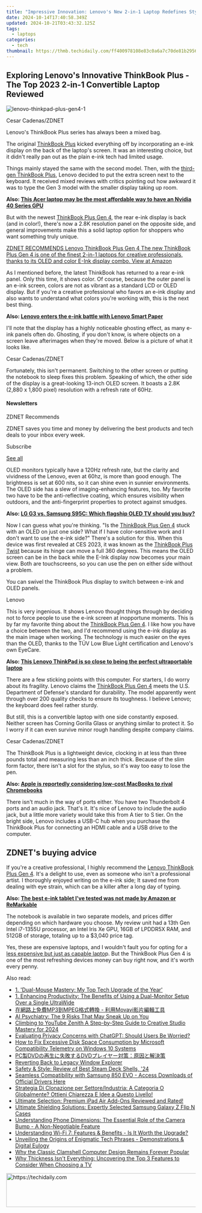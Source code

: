```yaml
---
title: "Impressive Innovation: Lenovo's New 2-in-1 Laptop Redefines Style & Functionality"
date: 2024-10-14T17:40:58.349Z
updated: 2024-10-21T03:43:32.125Z
tags:
  - laptops
categories:
  - tech
thumbnail: https://thmb.techidaily.com/ff400978108e83c0a6a7c70de81b2956e47e27eb0d08af1f2750035e91422572.jpg
---
```


## Exploring Lenovo's Innovative ThinkBook Plus - The Top 2023 2-in-1 Convertible Laptop Reviewed

![lenovo-thinkpad-plus-gen4-1](https://www.zdnet.com/a/img/resize/9f5041f41a0a60b497bedcff679d8443335e7f6c/2023/08/31/934173e1-248a-48cf-8966-80c17cc0b006/lenovo-thinkpad-plus-gen4-3.jpg?auto=webp&width=1280)

Cesar Cadenas/ZDNET

Lenovo's ThinkBook Plus series has always been a mixed bag.

The original [ThinkBook Plus](https://www.zdnet.com/product/lenovo-thinkbook-plus/) kicked everything off by incorporating an e-ink display on the back of the laptop's screen. It was an interesting choice, but it didn't really pan out as the plain e-ink tech had limited usage. 

Things mainly stayed the same with the second model. Then, with the [third-gen ThinkBook Plus](https://shop-links.co/link/?url=https%3A%2F%2Fwww.lenovo.com%2Fus%2Fen%2Fp%2Flaptops%2Fthinkbook%2Fthinkbook-plus%2Fthinkbook-plus-gen-3-%2817-inch-intel%29%2Flen101b0005%3F&publisher_slug=itechdaily19598&exclusive=1), Lenovo decided to put the extra screen next to the keyboard. It received mixed reviews with critics pointing out how awkward it was to type the Gen 3 model with the smaller display taking up room.

**Also: [This Acer laptop may be the most affordable way to have an Nvidia 40 Series GPU](https://www.zdnet.com/article/this-acer-laptop-may-be-the-most-affordable-way-to-have-an-nvidia-40-series-gpu/)**

But with the newest [ThinkBook Plus Gen 4](https://buy.geni.us/Proxy.ashx?TSID=368250&GR%5FURL=https%3A%2F%2Fwww.amazon.com%2FLenovo-ThinkBook-15-Thunderbolt-Fingerprint%2Fdp%2FB0D4R6ZLZ2%3Ftag%3Dzd-buy-button-20%26ascsubtag%3D%5F%5FCOM%5FCLICK%5FID%5F%5F%7C8ac0f9ac-0f45-4750-bc64-282eee946337%7Cdtp&dtb=1), the rear e-ink display is back (and in color!), there's now a 2.8K resolution panel on the opposite side, and general improvements make this a solid laptop option for shoppers who want something truly unique.

[ZDNET RECOMMENDS Lenovo ThinkBook Plus Gen 4 The new ThinkBook Plus Gen 4 is one of the finest 2-in-1 laptops for creative professionals, thanks to its OLED and color E-Ink display combo. View at Amazon](https://buy.geni.us/Proxy.ashx?TSID=368250&GR%5FURL=https%3A%2F%2Fwww.amazon.com%2FLenovo-ThinkBook-15-Thunderbolt-Fingerprint%2Fdp%2FB0D4R6ZLZ2%3Ftag%3Dzd-buy-button-20%26ascsubtag%3D%5F%5FCOM%5FCLICK%5FID%5F%5F%7C8ac0f9ac-0f45-4750-bc64-282eee946337%7Cdtp&dtb=1)

As I mentioned before, the latest ThinkBook has returned to a rear e-ink panel. Only this time, it shows color. Of course, because the outer panel is an e-ink screen, colors are not as vibrant as a standard LCD or OLED display. But if you're a creative professional who favors an e-ink display and also wants to understand what colors you're working with, this is the next best thing. 

**Also: [Lenovo enters the e-ink battle with Lenovo Smart Paper](https://www.zdnet.com/article/lenovo-enters-the-e-ink-battle-with-lenovo-smart-paper/)**

I'll note that the display has a highly noticeable ghosting effect, as many e-ink panels often do. Ghosting, if you don't know, is where objects on a screen leave afterimages when they're moved. Below is a picture of what it looks like. 

Cesar Cadenas/ZDNET

Fortunately, this isn't permanent. Switching to the other screen or putting the notebook to sleep fixes this problem. Speaking of which, the other side of the display is a great-looking 13-inch OLED screen. It boasts a 2.8K (2,880 x 1,800 pixel) resolution with a refresh rate of 60Hz. 

#### Newsletters

ZDNET Recommends

ZDNET saves you time and money by delivering the best products and tech deals to your inbox every week.

 Subscribe

[See all](https://www.zdnet.com/newsletters/)

OLED monitors typically have a 120Hz refresh rate, but the clarity and vividness of the Lenovo, even at 60hz, is more than good enough. The brightness is set at 600 nits, so it can shine even in sunnier environments. The OLED side has a slew of imaging-enhancing features, too. My favorite two have to be the anti-reflective coating, which ensures visibility when outdoors, and the anti-fingerprint properties to protect against smudges.

**Also: [LG G3 vs. Samsung S95C: Which flagship OLED TV should you buy?](https://www.zdnet.com/home-and-office/home-entertainment/lg-g3-vs-samsung-s95c-which-flagship-oled-tv-should-you-buy/)**

Now I can guess what you're thinking. "Is the [ThinkBook Plus Gen 4](https://shop-links.co/link/?url=https%3A%2F%2Fwww.lenovo.com%2Fus%2Fen%2Fp%2Flaptops%2Fthinkbook%2Fthinkbook-plus%2Flenovo-thinkbook-plus-gen-4-%2813-inch-intel%29%2Flen101b0031%3F&publisher_slug=itechdaily19598&exclusive=1) stuck with an OLED on just one side? What if I have color-sensitive work and I don't want to use the e-ink side?" There's a solution for this. When this device was first revealed at CES 2023, it was known as the [ThinkBook Plus Twist](https://www.zdnet.com/article/lenovos-new-thinkbooks-offer-some-unexpected-twists-on-laptop-design/) because its hinge can move a full 360 degrees. This means the OLED screen can be in the back while the E-Ink display now becomes your main view. Both are touchscreens, so you can use the pen on either side without a problem.

You can swivel the ThinkBook Plus display to switch between e-ink and OLED panels.

Lenovo

This is very ingenious. It shows Lenovo thought things through by deciding not to force people to use the e-ink screen at inopportune moments. This is by far my favorite thing about the [ThinkBook Plus Gen 4](https://shop-links.co/link/?url=https%3A%2F%2Fwww.lenovo.com%2Fus%2Fen%2Fp%2Flaptops%2Fthinkbook%2Fthinkbook-plus%2Flenovo-thinkbook-plus-gen-4-%2813-inch-intel%29%2Flen101b0031%3F&publisher_slug=itechdaily19598&exclusive=1). I like how you have a choice between the two, and I'd recommend using the e-ink display as the main image when working. The technology is much easier on the eyes than the OLED, thanks to the TÜV Low Blue Light certification and Lenovo's own EyeCare.

**Also: [This Lenovo ThinkPad is so close to being the perfect ultraportable laptop](https://www.zdnet.com/article/this-lenovo-thinkpad-is-so-close-to-being-the-perfect-ultraportable-laptop/)**

There are a few sticking points with this computer. For starters, I do worry about its fragility. Lenovo claims the [ThinkBook Plus Gen 4](https://shop-links.co/link/?url=https%3A%2F%2Fwww.lenovo.com%2Fus%2Fen%2Fp%2Flaptops%2Fthinkbook%2Fthinkbook-plus%2Flenovo-thinkbook-plus-gen-4-%2813-inch-intel%29%2Flen101b0031%3F%23tech_specs&publisher_slug=itechdaily19598&exclusive=1) meets the U.S. Department of Defense's standard for durability. The model apparently went through over 200 quality checks to ensure its toughness. I believe Lenovo; the keyboard does feel rather sturdy.

But still, this is a convertible laptop with one side constantly exposed. Neither screen has Corning Gorilla Glass or anything similar to protect it. So I worry if it can even survive minor rough handling despite company claims.

Cesar Cadenas/ZDNET

The ThinkBook Plus is a lightweight device, clocking in at less than three pounds total and measuring less than an inch thick. Because of the slim form factor, there isn't a slot for the stylus, so it's way too easy to lose the pen.

**Also: [Apple is reportedly considering low-cost MacBooks to rival Chromebooks](https://www.zdnet.com/article/could-apple-be-considering-low-cost-macbooks-to-rival-chromebooks/)**

There isn't much in the way of ports either. You have two Thunderbolt 4 ports and an audio jack. That's it. It's nice of Lenovo to include the audio jack, but a little more variety would take this from A tier to S tier. On the bright side, Lenovo includes a USB-C hub when you purchase the ThinkBook Plus for connecting an HDMI cable and a USB drive to the computer.

## ZDNET's buying advice

If you're a creative professional, I highly recommend the [Lenovo ThinkBook Plus Gen 4](https://shop-links.co/link/?url=https%3A%2F%2Fwww.lenovo.com%2Fus%2Fen%2Fp%2Flaptops%2Fthinkbook%2Fthinkbook-plus%2Flenovo-thinkbook-plus-gen-4-%2813-inch-intel%29%2Flen101b0031%3F%23tech_specs&publisher_slug=itechdaily19598&exclusive=1). It's a delight to use, even as someone who isn't a professional artist. I thoroughly enjoyed writing on the e-ink side; It saved me from dealing with eye strain, which can be a killer after a long day of typing.

**Also: [The best e-ink tablet I've tested was not made by Amazon or ReMarkable](https://www.zdnet.com/article/onyx-boox-tab-ultra-review/)**

The notebook is available in two separate models, and prices differ depending on which hardware you choose. My review unit had a 13th Gen Intel i7-1355U processor, an Intel Iris Xe GPU, 16GB of LPDDR5X RAM, and 512GB of storage, totaling up to a $3,040 price tag. 

Yes, these are expensive laptops, and I wouldn't fault you for opting for a [less expensive but just as capable lapto](https://www.zdnet.com/article/best-laptop/)p. But the ThinkBook Plus Gen 4 is one of the most refreshing devices money can buy right now, and it's worth every penny.

<ins class="adsbygoogle"
     style="display:block"
     data-ad-format="autorelaxed"
     data-ad-client="ca-pub-7571918770474297"
     data-ad-slot="1223367746"></ins>

<ins class="adsbygoogle"
     style="display:block"
     data-ad-client="ca-pub-7571918770474297"
     data-ad-slot="8358498916"
     data-ad-format="auto"
     data-full-width-responsive="true"></ins>

<span class="atpl-alsoreadstyle">Also read:</span>
<div><ul>
<li><a href="https://hardware-reviews.techidaily.com/1-dual-mouse-mastery-my-top-tech-upgrade-of-the-year/"><u>1. 'Dual-Mouse Mastery: My Top Tech Upgrade of the Year'</u></a></li>
<li><a href="https://hardware-reviews.techidaily.com/1-enhancing-productivity-the-benefits-of-using-a-dual-monitor-setup-over-a-single-ultrawide/"><u>1. Enhancing Productivity: The Benefits of Using a Dual-Monitor Setup Over a Single UltraWide</u></a></li>
<li><a href="https://tech-revival.techidaily.com/1726218692809-mp3mpeg-movavi/"><u>在網路上免費MP3到MPEG格式轉換 - 利用Movavi影片編輯工具</u></a></li>
<li><a href="https://tech-haven.techidaily.com/ai-psychiatry-the-9-risks-that-may-sneak-up-on-you/"><u>AI Psychiatry: The 9 Risks That May Sneak Up on You</u></a></li>
<li><a href="https://youtube-video-recordings.techidaily.com/climbing-to-youtube-zenith-a-step-by-step-guide-to-creative-studio-mastery-for-2024/"><u>Climbing to YouTube Zenith A Step-by-Step Guide to Creative Studio Mastery for 2024</u></a></li>
<li><a href="https://tech-haven.techidaily.com/evaluating-privacy-concerns-with-chatgpt-should-users-be-worried/"><u>Evaluating Privacy Concerns with ChatGPT: Should Users Be Worried?</u></a></li>
<li><a href="https://win-howtos.techidaily.com/how-to-fix-excessive-disk-space-consumption-by-microsoft-compatibility-telemetry-on-windows-10-systems/"><u>How to Fix Excessive Disk Space Consumption by Microsoft Compatibility Telemetry on Windows 10 Systems</u></a></li>
<li><a href="https://discover-hacks.techidaily.com/1725284803195-pcdvddvd/"><u>PC製DVDの再生に失敗するDVDプレイヤー対策：原因と解決策</u></a></li>
<li><a href="https://windows11.techidaily.com/reverting-back-to-legacy-window-explorer/"><u>Reverting Back to Legacy Window Explorer</u></a></li>
<li><a href="https://games-able.techidaily.com/safety-and-style-review-of-best-steam-deck-shells-24/"><u>Safety & Style: Review of Best Steam Deck Shells, '24</u></a></li>
<li><a href="https://win-amazing.techidaily.com/seamless-compatibility-with-samsung-850-evo-access-downloads-of-official-drivers-here/"><u>Seamless Compatibility with Samsung 850 EVO - Access Downloads of Official Drivers Here</u></a></li>
<li><a href="https://win-luxury.techidaily.com/strategia-di-clonazione-per-settoreindustria-a-categoria-o-globalmente-ottieni-chiarezza-e-idee-a-questo-livello/"><u>Strategia Di Clonazione per Settore/Industria: A Categoria O Globalmente? Ottieni Chiarezza E Idee a Questo Livello!</u></a></li>
<li><a href="https://hardware-reviews.techidaily.com/ultimate-selection-premium-ipad-air-add-ons-reviewed-and-rated/"><u>Ultimate Selection: Premium iPad Air Add-Ons Reviewed and Rated!</u></a></li>
<li><a href="https://hardware-reviews.techidaily.com/ultimate-shielding-solutions-expertly-selected-samsung-galaxy-z-flip-n-cases/"><u>Ultimate Shielding Solutions: Expertly Selected Samsung Galaxy Z Flip N Cases</u></a></li>
<li><a href="https://hardware-reviews.techidaily.com/understanding-phone-dimensions-the-essential-role-of-the-camera-bump-a-non-negotiable-feature/"><u>Understanding Phone Dimensions: The Essential Role of the Camera Bump - A Non-Negotiable Feature</u></a></li>
<li><a href="https://hardware-reviews.techidaily.com/understanding-wi-fi-7-features-and-benefits-is-it-worth-the-upgrade/"><u>Understanding Wi-Fi 7: Features & Benefits - Is It Worth the Upgrade?</u></a></li>
<li><a href="https://hardware-reviews.techidaily.com/unveiling-the-origins-of-enigmatic-tech-phrases-demonstrations-and-digital-eulogy/"><u>Unveiling the Origins of Enigmatic Tech Phrases - Demonstrations & Digital Eulogy</u></a></li>
<li><a href="https://hardware-reviews.techidaily.com/why-the-classic-clamshell-computer-design-remains-forever-popular/"><u>Why the Classic Clamshell Computer Design Remains Forever Popular</u></a></li>
<li><a href="https://hardware-reviews.techidaily.com/why-thickness-isnt-everything-uncovering-the-top-3-features-to-consider-when-choosing-a-tv/"><u>Why Thickness Isn't Everything: Uncovering the Top 3 Features to Consider When Choosing a TV</u></a></li>
</ul></div>

<!-- affiliate ads begin -->
<a href="https://appsumo.8odi.net/c/5597632/2151889/7443" target="_top" id="2151889">
  <img src="//a.impactradius-go.com/display-ad/7443-2151889" border="0" alt="https://techidaily.com" width="728" height="90"/>
</a>
<img height="0" width="0" src="https://appsumo.8odi.net/i/5597632/2151889/7443" style="position:absolute;visibility:hidden;" border="0" />
<!-- affiliate ads end -->


